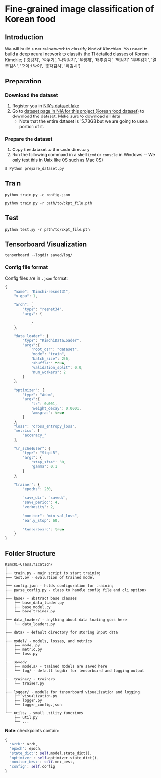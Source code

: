 <!-- @import "[TOC]" {cmd="toc" depthFrom=1 depthTo=6 orderedList=false} -->

<!-- code_chunk_output -->
<!-- /code_chunk_output -->

# Fine-grained image classification of Korean food

## Introduction

We will build a neural network to classify kind of Kimchies. You need to build a deep neural network to classify the 11 detailed classes of Korean Kimchie; ['갓김치', '깍두기', '나박김치', '무생채', '배추김치', '백김치', '부추김치', '열무김치', '오이소박이', '총각김치', '파김치'].

## Preparation

### Download the dataset

1. Register you in [NIA's dataset lake](https://aihub.or.kr/join/mberSe.do?currMenu=108&topMenu=108)
1. Go to [dataset page in NIA for this project (Korean food dataset)](https://www.aihub.or.kr/aihubdata/data/view.do?currMenu=115&topMenu=100&aihubDataSe=realm&dataSetSn=79) to download the dataset. Make sure to download all data
    - Note that the entire dataset is 15.73GB but we are going to use a portion of it.

### Prepare the dataset

1. Copy the dataset to the code directory
1. Run the following command in a shell (`cmd` or `console` in Windows -- We only test this in Unix like OS such as Mac OS)
```
$ Python prepare_dataset.py
```


## Train
`python train.py -c config.json`

`python train.py -r path/to/ckpt_file.pth`

## Test
`python test.py -r path/to/ckpt_file.pth`

## Tensorboard Visualization
`tensorboard --logdir saved/log/`

### Config file format
Config files are in `.json` format:
```javascript
{
    "name": "Kimchi-resnet34",
    "n_gpu": 1,

    "arch": {
        "type": "resnet34",
        "args": {
        
            }
    },

    "data_loader": {
        "type": "KimchiDataLoader",
        "args":{
            "root_dir": "dataset",
            "mode": "train",
            "batch_size": 256,
            "shuffle": true,
            "validation_split": 0.0,
            "num_workers": 2
        }
    },
    
    "optimizer": {
        "type": "Adam",
        "args":{
            "lr": 0.001,
            "weight_decay": 0.0001,
            "amsgrad": true
        }
    },
    "loss": "cross_entropy_loss",
    "metrics": [
        "accuracy_"
    ],

    "lr_scheduler": {
        "type": "StepLR",
        "args": {
            "step_size": 30,
            "gamma": 0.1
        }
    },
    
    "trainer": {
        "epochs": 250,

        "save_dir": "saved/",
        "save_period": 4,
        "verbosity": 2,
        
        "monitor": "min val_loss",
        "early_stop": 60,

        "tensorboard": true
    }
}

```

## Folder Structure
  ```
  Kimchi-Classification/
  │
  ├── train.py - main script to start training
  ├── test.py - evaluation of trained model
  │
  ├── config.json - holds configuration for training
  ├── parse_config.py - class to handle config file and cli options
  │
  ├── base/ - abstract base classes
  │   ├── base_data_loader.py
  │   ├── base_model.py
  │   └── base_trainer.py
  │
  ├── data_loader/ - anything about data loading goes here
  │   └── data_loaders.py
  │
  ├── data/ - default directory for storing input data
  │
  ├── model/ - models, losses, and metrics
  │   ├── model.py
  │   ├── metric.py
  │   └── loss.py
  │
  ├── saved/
  │   ├── models/ - trained models are saved here
  │   └── log/ - default logdir for tensorboard and logging output
  │
  ├── trainer/ - trainers
  │   └── trainer.py
  │
  ├── logger/ - module for tensorboard visualization and logging
  │   ├── visualization.py
  │   ├── logger.py
  │   └── logger_config.json
  │  
  └── utils/ - small utility functions
      ├── util.py
      └── ...
  ```

**Note**: checkpoints contain:
  ```python
  {
    'arch': arch,
    'epoch': epoch,
    'state_dict': self.model.state_dict(),
    'optimizer': self.optimizer.state_dict(),
    'monitor_best': self.mnt_best,
    'config': self.config
  }
  ```
